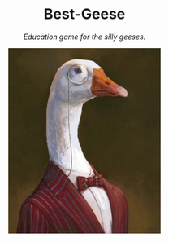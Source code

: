 # <div align="center">Best-Geese</div>
*<div align="center">Education game for the silly geeses.</div>*

<p align="center">
  <img src="https://raw.githubusercontent.com/MLH-Fellowship/Best-Geese/shayan-riyaz/assets/Dr-Goose.png" width="300">
  </p>


